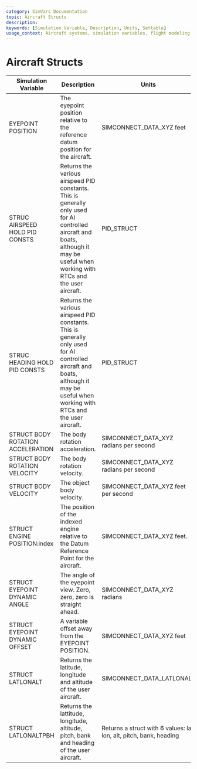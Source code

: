 ```yaml
---
category: SimVars Documentation
topic: Aircraft Structs
description: 
keywords: [Simulation Variable, Description, Units, Settable]
usage_context: Aircraft systems, simulation variables, flight modeling
---
```


# Aircraft Structs

| Simulation Variable | Description | Units | Settable |
| --- | --- | --- | --- |
| EYEPOINT POSITION | The eyepoint position relative to the reference datum position for the aircraft. | SIMCONNECT_DATA_XYZ feet |  |
| STRUC AIRSPEED HOLD PID CONSTS | Returns the various airspeed PID constants. This is generally only used for AI controlled aircraft and boats, although it may be useful when working with RTCs and the user aircraft. | PID_STRUCT |  |
| STRUC HEADING HOLD PID CONSTS | Returns the various airspeed PID constants. This is generally only used for AI controlled aircraft and boats, although it may be useful when working with RTCs and the user aircraft. | PID_STRUCT |  |
| STRUCT BODY ROTATION ACCELERATION | The body rotation acceleration. | SIMCONNECT_DATA_XYZ radians per second |  |
| STRUCT BODY ROTATION VELOCITY | The body rotation velocity. | SIMCONNECT_DATA_XYZ radians per second |  |
| STRUCT BODY VELOCITY | The object body velocity. | SIMCONNECT_DATA_XYZ feet per second |  |
| STRUCT ENGINE POSITION:index | The position of the indexed engine relative to the Datum Reference Point for the aircraft. | SIMCONNECT_DATA_XYZ feet. |  |
| STRUCT EYEPOINT DYNAMIC ANGLE | The angle of the eyepoint view. Zero, zero, zero is straight ahead. | SIMCONNECT_DATA_XYZ radians |  |
| STRUCT EYEPOINT DYNAMIC OFFSET | A variable offset away from the EYEPOINT POSITION. | SIMCONNECT_DATA_XYZ feet |  |
| STRUCT LATLONALT | Returns the latitude, longitude and altitude of the user aircraft. | SIMCONNECT_DATA_LATLONALT |  |
| STRUCT LATLONALTPBH | Returns the lattitude, longitude, altitude, pitch, bank and heading of the user aircraft. | Returns a struct with 6 values: lat, lon, alt, pitch, bank, heading |  |